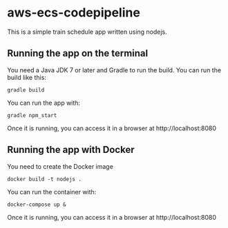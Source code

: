 # aws-ecs-codepipeline

This is a simple train schedule app written using nodejs.

## Running the app on the terminal

You need a Java JDK 7 or later and Gradle to run the build. You can run the build like this:

    gradle build

You can run the app with:

    gradle npm_start

Once it is running, you can access it in a browser at http://localhost:8080

## Running the app with Docker

You need to create the Docker image

    docker build -t nodejs .

You can run the container with:

    docker-compose up &

Once it is running, you can access it in a browser at http://localhost:8080

